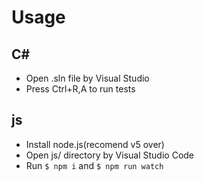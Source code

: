 # Usage
## C\#
* Open .sln file by Visual Studio
* Press Ctrl+R,A to run tests

## js
* Install node.js(recomend v5 over)
* Open js/ directory by Visual Studio Code
* Run ```$ npm i``` and ```$ npm run watch```
